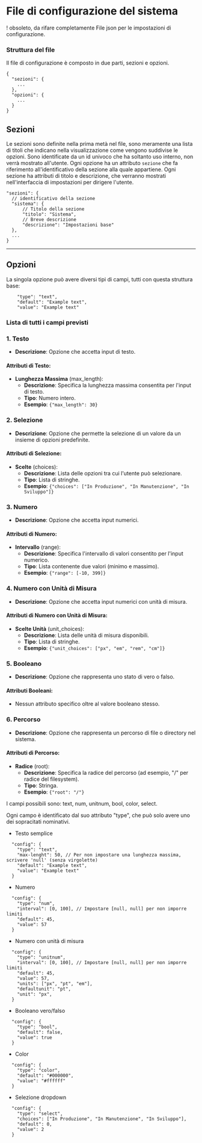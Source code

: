 # File di configurazione del sistema

! obsoleto, da rifare completamente
File json per le impostazioni di configurazione.

### Struttura del file

Il file di configurazione è composto in due parti, sezioni e opzioni.

```jsonc
{
  "sezioni": {
    ...
  },
  "opzioni": {
    ...
  }
}
```

## Sezioni
Le sezioni sono definite nella prima metà nel file, sono meramente una lista di titoli che indicano nella visualizzazione come vengono suddivise le opzioni.
Sono identificate da un id univoco che ha soltanto uso interno, non verrà mostrato all'utente.
Ogni opzione ha un attributo `sezione` che fa riferimento all'identificativo della sezione alla quale appartiene.
Ogni sezione ha attributi di titolo e descrizione, che verranno mostrati nell'interfaccia di impostazioni per dirigere l'utente.

```jsonc
"sezioni": {
  // identificativo della sezione
  "sistema": {
      // Titolo della sezione
      "titolo": "Sistema", 
      // Breve descrizione
      "descrizione": "Impostazioni base"
  },
  ...
}
```

---

## Opzioni


La singola opzione può avere diversi tipi di campi, tutti con questa struttura base:

```jsonc
    "type": "text",
    "default": "Example text",
    "value": "Example text"
```

### Lista di tutti i campi previsti

### 1. Testo

- **Descrizione**: Opzione che accetta input di testo.

#### Attributi di Testo:

- **Lunghezza Massima** (max_length):
  - **Descrizione**: Specifica la lunghezza massima consentita per l'input di testo.
  - **Tipo**: Numero intero.
  - **Esempio**: `{"max_length": 30}`

### 2. Selezione

- **Descrizione**: Opzione che permette la selezione di un valore da un insieme di opzioni predefinite.

#### Attributi di Selezione:

- **Scelte** (choices):
  - **Descrizione**: Lista delle opzioni tra cui l'utente può selezionare.
  - **Tipo**: Lista di stringhe.
  - **Esempio**: `{"choices": ["In Produzione", "In Manutenzione", "In Sviluppo"]}`

### 3. Numero

- **Descrizione**: Opzione che accetta input numerici.

#### Attributi di Numero:

- **Intervallo** (range):
  - **Descrizione**: Specifica l'intervallo di valori consentito per l'input numerico.
  - **Tipo**: Lista contenente due valori (minimo e massimo).
  - **Esempio**: `{"range": [-10, 399]}`

### 4. Numero con Unità di Misura

- **Descrizione**: Opzione che accetta input numerici con unità di misura.

#### Attributi di Numero con Unità di Misura:

- **Scelte Unità** (unit_choices):
  - **Descrizione**: Lista delle unità di misura disponibili.
  - **Tipo**: Lista di stringhe.
  - **Esempio**: `{"unit_choices": ["px", "em", "rem", "cm"]}`
  
### 5. Booleano

- **Descrizione**: Opzione che rappresenta uno stato di vero o falso.

#### Attributi Booleani:

- Nessun attributo specifico oltre al valore booleano stesso.

### 6. Percorso

- **Descrizione**: Opzione che rappresenta un percorso di file o directory nel sistema.

#### Attributi di Percorso:

- **Radice** (root):
  - **Descrizione**: Specifica la radice del percorso (ad esempio, "/" per radice del filesystem).
  - **Tipo**: Stringa.
  - **Esempio**: `{"root": "/"}`


I campi possibili sono: text, num, unitnum, bool, color, select.

Ogni campo è identificato dal suo attributo "type", che può solo avere uno dei sopracitati nominativi.

- Testo semplice

```jsonc
  "config": {
    "type": "text",
    "max-lenght": 50, // Per non impostare una lunghezza massima, scrivere 'null' (senza virgolette)
    "default": "Example text",
    "value": "Example text"
  }
```

- Numero

```jsonc
  "config": {
    "type": "num",
    "interval": [0, 100], // Impostare [null, null] per non imporre limiti
    "default": 45,
    "value": 57
  }
```

- Numero con unità di misura

```jsonc
  "config": {
    "type": "unitnum",
    "interval": [0, 100], // Impostare [null, null] per non imporre limiti
    "default": 45,
    "value": 57,
    "units": ["px", "pt", "em"],
    "defaultunit": "pt",
    "unit": "px",
  }
```

- Booleano vero/falso

```jsonc
  "config": {
    "type": "bool",
    "default": false,
    "value": true
  }
```

- Color

```jsonc
  "config": {
    "type": "color",
    "default": "#000000",
    "value": "#ffffff"
  }
```

- Selezione dropdown

```jsonc
  "config": {
    "type": "select",
    "choices": ["In Produzione", "In Manutenzione", "In Sviluppo"],
    "default": 0,
    "value": 2
  }
```
